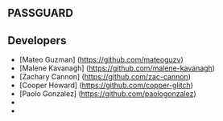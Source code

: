 ## PASSGUARD 

## Developers 

* [Mateo Guzman] (https://github.com/mateoguzv)
* [Malene Kavanagh] (https://github.com/malene-kavanagh)
* [Zachary Cannon] (https://github.com/zac-cannon)
* [Cooper Howard] (https://github.com/copper-glitch)
* [Paolo Gonzalez] (https://github.com/paologonzalez)
*
*
